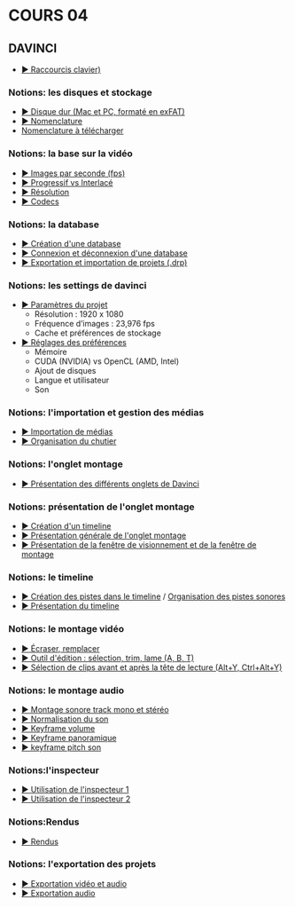 
# COURS 04 



## DAVINCI

* [▶️ Raccourcis clavier)](https://cmontmorency365-my.sharepoint.com/:v:/g/personal/flpilote_cmontmorency_qc_ca/EVXvsWQk35pDvoBlL-_P1bwBaAQbglQe76wq8IkAuBtHiw?nav=eyJyZWZlcnJhbEluZm8iOnsicmVmZXJyYWxBcHAiOiJPbmVEcml2ZUZvckJ1c2luZXNzIiwicmVmZXJyYWxBcHBQbGF0Zm9ybSI6IldlYiIsInJlZmVycmFsTW9kZSI6InZpZXciLCJyZWZlcnJhbFZpZXciOiJNeUZpbGVzTGlua0NvcHkifX0&e=AbnOAK)


### Notions: les disques et stockage
* [▶️ Disque dur (Mac et PC, formaté en exFAT)](https://cmontmorency365-my.sharepoint.com/:f:/g/personal/flpilote_cmontmorency_qc_ca/EkkmPlf02DFPksOLkJ3dn3MBPTo2pHYwE3LKOhTQV3OyzQ?e=KKUKa0)
* [▶️ Nomenclature](https://cmontmorency365-my.sharepoint.com/:v:/g/personal/flpilote_cmontmorency_qc_ca/EeVA3XWXEnxHnvPZ2RZxBPUBAH0C6pS_xcWQw0P4Nl4zrg?nav=eyJyZWZlcnJhbEluZm8iOnsicmVmZXJyYWxBcHAiOiJPbmVEcml2ZUZvckJ1c2luZXNzIiwicmVmZXJyYWxBcHBQbGF0Zm9ybSI6IldlYiIsInJlZmVycmFsTW9kZSI6InZpZXciLCJyZWZlcnJhbFZpZXciOiJNeUZpbGVzTGlua0NvcHkifX0&e=16LvMg)
* [Nomenclature à télécharger](https://cmontmorency365-my.sharepoint.com/:f:/g/personal/flpilote_cmontmorency_qc_ca/Egxvu2I7VNZDvAxg55EcdwwBvyNQVrcsSEwzqSNguUPo7Q?e=JvgeIF)

### Notions: la base sur la vidéo
* [▶️ Images par seconde (fps)](https://cmontmorency365-my.sharepoint.com/:v:/g/personal/flpilote_cmontmorency_qc_ca/EYu_BgcpGjNIta_c1cCdTRABQyFr-2t7FwjqaWhc--ClPQ?nav=eyJyZWZlcnJhbEluZm8iOnsicmVmZXJyYWxBcHAiOiJPbmVEcml2ZUZvckJ1c2luZXNzIiwicmVmZXJyYWxBcHBQbGF0Zm9ybSI6IldlYiIsInJlZmVycmFsTW9kZSI6InZpZXciLCJyZWZlcnJhbFZpZXciOiJNeUZpbGVzTGlua0NvcHkifX0&e=QIzqe4)
* [▶️ Progressif vs Interlacé](https://cmontmorency365-my.sharepoint.com/:v:/g/personal/flpilote_cmontmorency_qc_ca/EU9BzudwcH9Hgh61xbWYPgIBMPZcfGn3ZCGY4VpcE7POtg?nav=eyJyZWZlcnJhbEluZm8iOnsicmVmZXJyYWxBcHAiOiJPbmVEcml2ZUZvckJ1c2luZXNzIiwicmVmZXJyYWxBcHBQbGF0Zm9ybSI6IldlYiIsInJlZmVycmFsTW9kZSI6InZpZXciLCJyZWZlcnJhbFZpZXciOiJNeUZpbGVzTGlua0NvcHkifX0&e=UTTD2E)
* [▶️ Résolution](https://cmontmorency365-my.sharepoint.com/:v:/g/personal/flpilote_cmontmorency_qc_ca/EeaVH-yC7vVEpS3tEGPToIYBafNfn-5anli52Ba7rGCCTQ?nav=eyJyZWZlcnJhbEluZm8iOnsicmVmZXJyYWxBcHAiOiJPbmVEcml2ZUZvckJ1c2luZXNzIiwicmVmZXJyYWxBcHBQbGF0Zm9ybSI6IldlYiIsInJlZmVycmFsTW9kZSI6InZpZXciLCJyZWZlcnJhbFZpZXciOiJNeUZpbGVzTGlua0NvcHkifX0&e=WO7mx5)
* [▶️ Codecs](https://cmontmorency365-my.sharepoint.com/:v:/g/personal/flpilote_cmontmorency_qc_ca/ERj6prqbarJLqjXswYaDkCIBECP3q24cuzQ74biUsfHz6Q?nav=eyJyZWZlcnJhbEluZm8iOnsicmVmZXJyYWxBcHAiOiJPbmVEcml2ZUZvckJ1c2luZXNzIiwicmVmZXJyYWxBcHBQbGF0Zm9ybSI6IldlYiIsInJlZmVycmFsTW9kZSI6InZpZXciLCJyZWZlcnJhbFZpZXciOiJNeUZpbGVzTGlua0NvcHkifX0&e=sxDWqD)

### Notions: la database
* [▶️ Création d'une database](https://cmontmorency365-my.sharepoint.com/:v:/g/personal/flpilote_cmontmorency_qc_ca/EQ6vYlV3pbBGmQgLuJxCyOcBi_Vwy7V8nnOAPGU85vXJjA?nav=eyJyZWZlcnJhbEluZm8iOnsicmVmZXJyYWxBcHAiOiJPbmVEcml2ZUZvckJ1c2luZXNzIiwicmVmZXJyYWxBcHBQbGF0Zm9ybSI6IldlYiIsInJlZmVycmFsTW9kZSI6InZpZXciLCJyZWZlcnJhbFZpZXciOiJNeUZpbGVzTGlua0NvcHkifX0&e=piKS4A)
* [▶️ Connexion et déconnexion d'une database](https://cmontmorency365-my.sharepoint.com/:v:/g/personal/flpilote_cmontmorency_qc_ca/EbVLIEr3IRdCngno0RspJlQBasMLk89GuZF6Mb6ZUThn8Q?nav=eyJyZWZlcnJhbEluZm8iOnsicmVmZXJyYWxBcHAiOiJPbmVEcml2ZUZvckJ1c2luZXNzIiwicmVmZXJyYWxBcHBQbGF0Zm9ybSI6IldlYiIsInJlZmVycmFsTW9kZSI6InZpZXciLCJyZWZlcnJhbFZpZXciOiJNeUZpbGVzTGlua0NvcHkifX0&e=akxfaN)
* [▶️ Exportation et importation de projets (.drp)](https://cmontmorency365-my.sharepoint.com/:v:/g/personal/flpilote_cmontmorency_qc_ca/EQJ0wbbQv5RNh2o2M_P5IccB-iwg-GhAL079zBIkR3SZ8g?nav=eyJyZWZlcnJhbEluZm8iOnsicmVmZXJyYWxBcHAiOiJPbmVEcml2ZUZvckJ1c2luZXNzIiwicmVmZXJyYWxBcHBQbGF0Zm9ybSI6IldlYiIsInJlZmVycmFsTW9kZSI6InZpZXciLCJyZWZlcnJhbFZpZXciOiJNeUZpbGVzTGlua0NvcHkifX0&e=fFry27)


### Notions: les settings de davinci
* [▶️ Paramètres du projet](https://cmontmorency365-my.sharepoint.com/:v:/g/personal/flpilote_cmontmorency_qc_ca/EbydqyrRFvNNkNaQBvrkY7IB2M5MMLn8D5E0rqz4B5cO4w?nav=eyJyZWZlcnJhbEluZm8iOnsicmVmZXJyYWxBcHAiOiJPbmVEcml2ZUZvckJ1c2luZXNzIiwicmVmZXJyYWxBcHBQbGF0Zm9ybSI6IldlYiIsInJlZmVycmFsTW9kZSI6InZpZXciLCJyZWZlcnJhbFZpZXciOiJNeUZpbGVzTGlua0NvcHkifX0&e=I0ugbJ)
  * Résolution : 1920 x 1080
  * Fréquence d’images : 23,976 fps
  * Cache et préférences de stockage
* [▶️ Réglages des préférences](https://cmontmorency365-my.sharepoint.com/:v:/g/personal/flpilote_cmontmorency_qc_ca/EWuNLoTg2zhNnTSmYmd2hxwBGzT-gt21y7SSo11xxs3wjA?nav=eyJyZWZlcnJhbEluZm8iOnsicmVmZXJyYWxBcHAiOiJPbmVEcml2ZUZvckJ1c2luZXNzIiwicmVmZXJyYWxBcHBQbGF0Zm9ybSI6IldlYiIsInJlZmVycmFsTW9kZSI6InZpZXciLCJyZWZlcnJhbFZpZXciOiJNeUZpbGVzTGlua0NvcHkifX0&e=GA7c4n)
  * Mémoire
  * CUDA (NVIDIA) vs OpenCL (AMD, Intel)
  * Ajout de disques
  * Langue et utilisateur
  * Son

### Notions: l'importation et gestion des médias
* [▶️ Importation de médias](https://cmontmorency365-my.sharepoint.com/:v:/g/personal/flpilote_cmontmorency_qc_ca/ETHBrkb-lF5Jk20s5KzusgMBMke6CZWQ3zWziWYjJXFyng?nav=eyJyZWZlcnJhbEluZm8iOnsicmVmZXJyYWxBcHAiOiJPbmVEcml2ZUZvckJ1c2luZXNzIiwicmVmZXJyYWxBcHBQbGF0Zm9ybSI6IldlYiIsInJlZmVycmFsTW9kZSI6InZpZXciLCJyZWZlcnJhbFZpZXciOiJNeUZpbGVzTGlua0NvcHkifX0&e=c7wycm)
* [▶️ Organisation du chutier](https://cmontmorency365-my.sharepoint.com/:v:/g/personal/flpilote_cmontmorency_qc_ca/EQxK2gc50IBErGjv7uMOMt4BcdTCre62y6ZHD6SAUQkkZA?nav=eyJyZWZlcnJhbEluZm8iOnsicmVmZXJyYWxBcHAiOiJPbmVEcml2ZUZvckJ1c2luZXNzIiwicmVmZXJyYWxBcHBQbGF0Zm9ybSI6IldlYiIsInJlZmVycmFsTW9kZSI6InZpZXciLCJyZWZlcnJhbFZpZXciOiJNeUZpbGVzTGlua0NvcHkifX0&e=yLkAvd)


### Notions: l'onglet montage
* [▶️ Présentation des différents onglets de Davinci ](https://cmontmorency365-my.sharepoint.com/:v:/g/personal/flpilote_cmontmorency_qc_ca/EROcXiTqDIhCon7AopZhYQ4BkoB8HJSEha37J4jESD_7oA?nav=eyJyZWZlcnJhbEluZm8iOnsicmVmZXJyYWxBcHAiOiJPbmVEcml2ZUZvckJ1c2luZXNzIiwicmVmZXJyYWxBcHBQbGF0Zm9ybSI6IldlYiIsInJlZmVycmFsTW9kZSI6InZpZXciLCJyZWZlcnJhbFZpZXciOiJNeUZpbGVzTGlua0NvcHkifX0&e=yqhvGy)

### Notions: présentation de l'onglet montage
* [▶️ Création d'un timeline](https://cmontmorency365-my.sharepoint.com/:v:/g/personal/flpilote_cmontmorency_qc_ca/EW0qYkLbAMNAu6i8EwxClcYBW9zMJnLTDJXER8sMKPoiOA?nav=eyJyZWZlcnJhbEluZm8iOnsicmVmZXJyYWxBcHAiOiJPbmVEcml2ZUZvckJ1c2luZXNzIiwicmVmZXJyYWxBcHBQbGF0Zm9ybSI6IldlYiIsInJlZmVycmFsTW9kZSI6InZpZXciLCJyZWZlcnJhbFZpZXciOiJNeUZpbGVzTGlua0NvcHkifX0&e=GOX0og)
* [▶️ Présentation générale de l'onglet montage](https://cmontmorency365-my.sharepoint.com/:v:/g/personal/flpilote_cmontmorency_qc_ca/EZs7YWt7rRpHuanRkNkT53UB5cNBe11p1rU5-Xqi0djMGw?nav=eyJyZWZlcnJhbEluZm8iOnsicmVmZXJyYWxBcHAiOiJPbmVEcml2ZUZvckJ1c2luZXNzIiwicmVmZXJyYWxBcHBQbGF0Zm9ybSI6IldlYiIsInJlZmVycmFsTW9kZSI6InZpZXciLCJyZWZlcnJhbFZpZXciOiJNeUZpbGVzTGlua0NvcHkifX0&e=45smcv)
* [▶️ Présentation de la fenêtre de visionnement et de la fenêtre de montage](https://cmontmorency365-my.sharepoint.com/:v:/g/personal/flpilote_cmontmorency_qc_ca/ESRNqSnOL65GhniwhoRG-w8BOWkrGMWQii1xUAnBh3ev7Q?nav=eyJyZWZlcnJhbEluZm8iOnsicmVmZXJyYWxBcHAiOiJPbmVEcml2ZUZvckJ1c2luZXNzIiwicmVmZXJyYWxBcHBQbGF0Zm9ybSI6IldlYiIsInJlZmVycmFsTW9kZSI6InZpZXciLCJyZWZlcnJhbFZpZXciOiJNeUZpbGVzTGlua0NvcHkifX0&e=LwhmWB)


### Notions: le timeline
* [▶️ Création des pistes dans le timeline](https://cmontmorency365-my.sharepoint.com/:v:/g/personal/flpilote_cmontmorency_qc_ca/EWrpQdSULDhNuyQGqvRmrC4BnAWw0YoipOAkCVgiBYq0Sw?nav=eyJyZWZlcnJhbEluZm8iOnsicmVmZXJyYWxBcHAiOiJPbmVEcml2ZUZvckJ1c2luZXNzIiwicmVmZXJyYWxBcHBQbGF0Zm9ybSI6IldlYiIsInJlZmVycmFsTW9kZSI6InZpZXciLCJyZWZlcnJhbFZpZXciOiJNeUZpbGVzTGlua0NvcHkifX0&e=vvmlPd) / [Organisation des pistes sonores](https://cmontmorency365-my.sharepoint.com/:p:/g/personal/flpilote_cmontmorency_qc_ca/EQvzdX1_LGhFmHkGv0k-WVkB7rHpALBZgIeHF74vcgXkXw?e=Gkaj4c)
* [▶️ Présentation du timeline](https://cmontmorency365-my.sharepoint.com/:v:/g/personal/flpilote_cmontmorency_qc_ca/EZ1qkeiCxgBJkcF8f9wHFTEB4fbFQKTsVIEjBBPwVbkHwA?nav=eyJyZWZlcnJhbEluZm8iOnsicmVmZXJyYWxBcHAiOiJPbmVEcml2ZUZvckJ1c2luZXNzIiwicmVmZXJyYWxBcHBQbGF0Zm9ybSI6IldlYiIsInJlZmVycmFsTW9kZSI6InZpZXciLCJyZWZlcnJhbFZpZXciOiJNeUZpbGVzTGlua0NvcHkifX0&e=ZsHfF9)

### Notions: le montage vidéo
* [▶️ Écraser, remplacer](https://cmontmorency365-my.sharepoint.com/:v:/g/personal/flpilote_cmontmorency_qc_ca/EUrF-tOJ0JBIta4i9wpJ0zcBbwRgya5dXBRhndufKO5UNA?nav=eyJyZWZlcnJhbEluZm8iOnsicmVmZXJyYWxBcHAiOiJPbmVEcml2ZUZvckJ1c2luZXNzIiwicmVmZXJyYWxBcHBQbGF0Zm9ybSI6IldlYiIsInJlZmVycmFsTW9kZSI6InZpZXciLCJyZWZlcnJhbFZpZXciOiJNeUZpbGVzTGlua0NvcHkifX0&e=Ch80HR)
* [▶️ Outil d'édition : sélection, trim, lame (A, B, T)](https://cmontmorency365-my.sharepoint.com/:v:/g/personal/flpilote_cmontmorency_qc_ca/EX6L4KLM8ExBn6zC5EA68BsBt8Re7IpouE72j898a9JfUQ?nav=eyJyZWZlcnJhbEluZm8iOnsicmVmZXJyYWxBcHAiOiJPbmVEcml2ZUZvckJ1c2luZXNzIiwicmVmZXJyYWxBcHBQbGF0Zm9ybSI6IldlYiIsInJlZmVycmFsTW9kZSI6InZpZXciLCJyZWZlcnJhbFZpZXciOiJNeUZpbGVzTGlua0NvcHkifX0&e=VXLcOU)
* [▶️ Sélection de clips avant et après la tête de lecture (Alt+Y, Ctrl+Alt+Y)](https://cmontmorency365-my.sharepoint.com/:v:/g/personal/flpilote_cmontmorency_qc_ca/EQxqDPfGp_pJgtvbv8yLtfwBoB-BJJWE3_wn8S9cO1fCeQ?nav=eyJyZWZlcnJhbEluZm8iOnsicmVmZXJyYWxBcHAiOiJPbmVEcml2ZUZvckJ1c2luZXNzIiwicmVmZXJyYWxBcHBQbGF0Zm9ybSI6IldlYiIsInJlZmVycmFsTW9kZSI6InZpZXciLCJyZWZlcnJhbFZpZXciOiJNeUZpbGVzTGlua0NvcHkifX0&e=UsPOUd)

### Notions: le montage audio
* [▶️ Montage sonore track mono et stéréo 
](https://cmontmorency365-my.sharepoint.com/:v:/g/personal/flpilote_cmontmorency_qc_ca/EUQc8fwZD7dIoLNbJQmtmcoBwPkehrYwhT9oMOjFrXcnQA?nav=eyJyZWZlcnJhbEluZm8iOnsicmVmZXJyYWxBcHAiOiJPbmVEcml2ZUZvckJ1c2luZXNzIiwicmVmZXJyYWxBcHBQbGF0Zm9ybSI6IldlYiIsInJlZmVycmFsTW9kZSI6InZpZXciLCJyZWZlcnJhbFZpZXciOiJNeUZpbGVzTGlua0NvcHkifX0&e=EYJL2b)
* [▶️ Normalisation du son](https://cmontmorency365-my.sharepoint.com/:v:/g/personal/flpilote_cmontmorency_qc_ca/EY8KmAleO-VPn3TBTEnZ9OYBZ7upASoFTHbMaxvANa62nw?nav=eyJyZWZlcnJhbEluZm8iOnsicmVmZXJyYWxBcHAiOiJPbmVEcml2ZUZvckJ1c2luZXNzIiwicmVmZXJyYWxBcHBQbGF0Zm9ybSI6IldlYiIsInJlZmVycmFsTW9kZSI6InZpZXciLCJyZWZlcnJhbFZpZXciOiJNeUZpbGVzTGlua0NvcHkifX0&e=trWKxK)
* [▶️ Keyframe volume](https://cmontmorency365-my.sharepoint.com/:v:/g/personal/flpilote_cmontmorency_qc_ca/EY8KmAleO-VPn3TBTEnZ9OYBZ7upASoFTHbMaxvANa62nw?nav=eyJyZWZlcnJhbEluZm8iOnsicmVmZXJyYWxBcHAiOiJPbmVEcml2ZUZvckJ1c2luZXNzIiwicmVmZXJyYWxBcHBQbGF0Zm9ybSI6IldlYiIsInJlZmVycmFsTW9kZSI6InZpZXciLCJyZWZlcnJhbFZpZXciOiJNeUZpbGVzTGlua0NvcHkifX0&e=trWKxK)
* [▶️ Keyframe panoramique](https://cmontmorency365-my.sharepoint.com/:v:/g/personal/flpilote_cmontmorency_qc_ca/EY8KmAleO-VPn3TBTEnZ9OYBZ7upASoFTHbMaxvANa62nw?nav=eyJyZWZlcnJhbEluZm8iOnsicmVmZXJyYWxBcHAiOiJPbmVEcml2ZUZvckJ1c2luZXNzIiwicmVmZXJyYWxBcHBQbGF0Zm9ybSI6IldlYiIsInJlZmVycmFsTW9kZSI6InZpZXciLCJyZWZlcnJhbFZpZXciOiJNeUZpbGVzTGlua0NvcHkifX0&e=trWKxK)
* [▶️ keyframe pitch son](https://cmontmorency365-my.sharepoint.com/:v:/g/personal/flpilote_cmontmorency_qc_ca/EWTF7KJwz99EqqnOjNSMjMYBa7zEhZvetVDbIzkaBMAkSQ?nav=eyJyZWZlcnJhbEluZm8iOnsicmVmZXJyYWxBcHAiOiJPbmVEcml2ZUZvckJ1c2luZXNzIiwicmVmZXJyYWxBcHBQbGF0Zm9ybSI6IldlYiIsInJlZmVycmFsTW9kZSI6InZpZXciLCJyZWZlcnJhbFZpZXciOiJNeUZpbGVzTGlua0NvcHkifX0&e=6zZfch)

### Notions:l'inspecteur 
* [▶️ Utilisation de l'inspecteur 1](https://cmontmorency365-my.sharepoint.com/:v:/r/personal/flpilote_cmontmorency_qc_ca/Documents/01_cours/01_college/cours_video/_capsules_montage/_capsules_da_vinci/01_capsules_da_vinci/01_da_vinci_de_base/16_montage_video/04_onglet_montage_inspecteur_1.mp4?csf=1&web=1&nav=eyJyZWZlcnJhbEluZm8iOnsicmVmZXJyYWxBcHAiOiJPbmVEcml2ZUZvckJ1c2luZXNzIiwicmVmZXJyYWxBcHBQbGF0Zm9ybSI6IldlYiIsInJlZmVycmFsTW9kZSI6InZpZXciLCJyZWZlcnJhbFZpZXciOiJNeUZpbGVzTGlua0NvcHkifX0&e=rN6LMZ)
* [▶️ Utilisation de l'inspecteur 2](https://cmontmorency365-my.sharepoint.com/:v:/g/personal/flpilote_cmontmorency_qc_ca/Ed1bZq74SjtCtb-SpS5RDFEBR5TBonsT9DAi2KvzTG9pYw?nav=eyJyZWZlcnJhbEluZm8iOnsicmVmZXJyYWxBcHAiOiJPbmVEcml2ZUZvckJ1c2luZXNzIiwicmVmZXJyYWxBcHBQbGF0Zm9ybSI6IldlYiIsInJlZmVycmFsTW9kZSI6InZpZXciLCJyZWZlcnJhbFZpZXciOiJNeUZpbGVzTGlua0NvcHkifX0&e=syujLB)


### Notions:Rendus
* [▶️ Rendus](https://cmontmorency365-my.sharepoint.com/:v:/g/personal/flpilote_cmontmorency_qc_ca/Ed1Dalo2wONNnuonrlT0IzsBuaGe85t1zZaoujcY35-Y1A?nav=eyJyZWZlcnJhbEluZm8iOnsicmVmZXJyYWxBcHAiOiJPbmVEcml2ZUZvckJ1c2luZXNzIiwicmVmZXJyYWxBcHBQbGF0Zm9ybSI6IldlYiIsInJlZmVycmFsTW9kZSI6InZpZXciLCJyZWZlcnJhbFZpZXciOiJNeUZpbGVzTGlua0NvcHkifX0&e=s8Q2ds)


### Notions: l'exportation des projets
* [▶️ Exportation vidéo et audio ](https://cmontmorency365-my.sharepoint.com/:v:/r/personal/flpilote_cmontmorency_qc_ca/Documents/01_cours/01_college/cours_video/_capsules_montage/_capsules_da_vinci/01_capsules_da_vinci/01_da_vinci_de_base/26_exportation/01_exportation_video_audio.mp4?csf=1&web=1&nav=eyJyZWZlcnJhbEluZm8iOnsicmVmZXJyYWxBcHAiOiJPbmVEcml2ZUZvckJ1c2luZXNzIiwicmVmZXJyYWxBcHBQbGF0Zm9ybSI6IldlYiIsInJlZmVycmFsTW9kZSI6InZpZXciLCJyZWZlcnJhbFZpZXciOiJNeUZpbGVzTGlua0NvcHkifX0&e=WkjifX)
* [▶️ Exportation audio](https://cmontmorency365-my.sharepoint.com/:v:/g/personal/flpilote_cmontmorency_qc_ca/EbwwYHFcorNNvN0mMjFIK-oBhngodo_2cUp1IlotSg_JbA?nav=eyJyZWZlcnJhbEluZm8iOnsicmVmZXJyYWxBcHAiOiJPbmVEcml2ZUZvckJ1c2luZXNzIiwicmVmZXJyYWxBcHBQbGF0Zm9ybSI6IldlYiIsInJlZmVycmFsTW9kZSI6InZpZXciLCJyZWZlcnJhbFZpZXciOiJNeUZpbGVzTGlua0NvcHkifX0&e=zO8cat)

